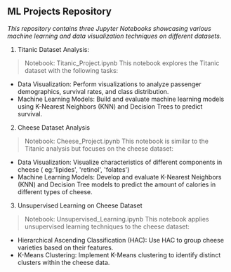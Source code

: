 **ML Projects Repository**
----------------------
*This repository contains three Jupyter Notebooks showcasing various machine learning and data visualization techniques on different datasets.*

1. Titanic Dataset Analysis:
> Notebook: Titanic_Project.ipynb
 This notebook explores the Titanic dataset with the following tasks:
- Data Visualization: Perform visualizations to analyze passenger demographics, survival rates, and class distribution.
- Machine Learning Models: Build and evaluate machine learning models using K-Nearest Neighbors (KNN) and Decision Trees to predict survival.


2. Cheese Dataset Analysis
> Notebook: Cheese_Project.ipynb
 This notebook is similar to the Titanic analysis but focuses on the cheese dataset:
- Data Visualization: Visualize characteristics of different components in cheese ( eg:'lipides', 'retinol', 'folates')
- Machine Learning Models: Develop and evaluate K-Nearest Neighbors (KNN) and Decision Tree models to predict the amount of calories in different types of cheese.


3. Unsupervised Learning on Cheese Dataset
> Notebook: Unsupervised_Learning.ipynb
 This notebook applies unsupervised learning techniques to the cheese dataset:
- Hierarchical Ascending Classification (HAC): Use HAC to group cheese varieties based on their features.
- K-Means Clustering: Implement K-Means clustering to identify distinct clusters within the cheese data.
